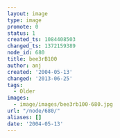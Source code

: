 ```yaml
---
layout: image
type: image
promote: 0
status: 1
created_ts: 1084408503
changed_ts: 1372159389
node_id: 680
title: bee3rB100
author: anj
created: '2004-05-13'
changed: '2013-06-25'
tags:
  - Older
images:
  - image/images/bee3rb100-680.jpg
url: "/node/680/"
aliases: []
date: '2004-05-13'
---
```


